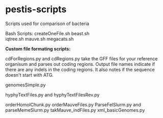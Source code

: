 # pestis-scripts
Scripts used for comparison of bacteria 

Bash Scripts:
createOneFile.sh
beast.sh  
iqtree.sh
mauve.sh
megacats.sh

**Custom file formating scripts:**

cdForRegions.py and cdRegions.py take the GFF files for your reference organisum and parses out coding regions. Output file names indicate if there are any indels in the coding regions. It also notes if the sequence doesn't start with ATG.


genomesSimple.py 


hyphyTextFiles.py and hyphyTextFilesRev.py

orderHomolChunk.py
orderMauveFiles.py
ParseFelSlurm.py and parseMemeSlurm.py
takMauve_indFiles.py
xml_basicGenomes.py
